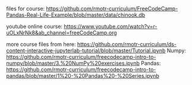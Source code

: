 files for course: https://github.com/rmotr-curriculum/FreeCodeCamp-Pandas-Real-Life-Example/blob/master/data/chinook.db

youtube online course: https://www.youtube.com/watch?v=r-uOLxNrNk8&ab_channel=freeCodeCamp.org

more course files from here: https://github.com/rmotr-curriculum/ds-content-interactive-jupyterlab-tutorial/blob/master/Tutorial.ipynb
Numpy: https://github.com/rmotr-curriculum/freecodecamp-intro-to-numpy/blob/master/3.%20NumPy%20exercises.ipynb
Pandas: https://github.com/rmotr-curriculum/freecodecamp-intro-to-pandas/blob/master/1%20-%20Pandas%20-%20Series.ipynb
